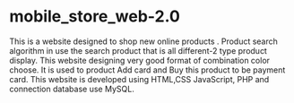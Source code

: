 # mobile_store_web-2.0
This is a website designed to shop new online products . Product search algorithm in use the search product that is all different-2 type product display. This website designing very good format of combination color choose. It is used to product Add card and Buy this product to be payment card. This website is developed using  HTML,CSS JavaScript, PHP and connection database use MySQL.
